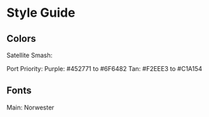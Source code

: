 # Style Guide

## Colors
Satellite Smash:


Port Priority:
Purple: 
#452771 to #6F6482
Tan:
#F2EEE3 to #C1A154


## Fonts

Main:
Norwester